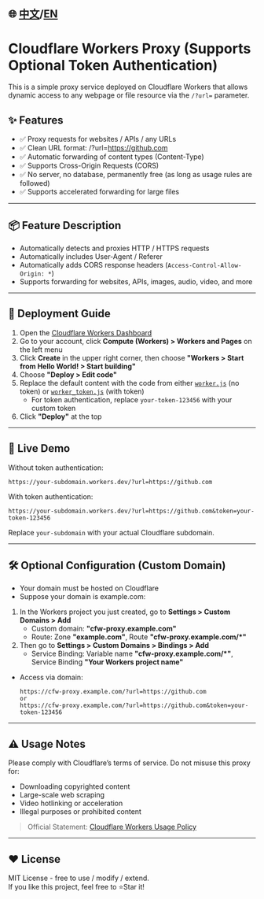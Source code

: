 ## 🌐 [中文](https://github.com/fssxg/Cloudflare-Workers-Proxy/blob/main/README_%E4%B8%AD%E6%96%87.md)/[EN](https://github.com/fssxg/Cloudflare-Workers-Proxy/blob/main/README.md)

# Cloudflare Workers Proxy (Supports Optional Token Authentication)

This is a simple proxy service deployed on Cloudflare Workers that allows dynamic access to any webpage or file resource via the `/?url=` parameter.

## ✨ Features

- ✅ Proxy requests for websites / APIs / any URLs
- ✅ Clean URL format: /?url=https://github.com
- ✅ Automatic forwarding of content types (Content-Type)
- ✅ Supports Cross-Origin Requests (CORS)
- ✅ No server, no database, permanently free (as long as usage rules are followed)
- ✅ Supports accelerated forwarding for large files

---

## 📦 Feature Description

- Automatically detects and proxies HTTP / HTTPS requests
- Automatically includes User-Agent / Referer
- Automatically adds CORS response headers (`Access-Control-Allow-Origin: *`)
- Supports forwarding for websites, APIs, images, audio, video, and more

---

## 🧩 Deployment Guide

1. Open the [Cloudflare Workers Dashboard](https://dash.cloudflare.com/)
2. Go to your account, click **Compute (Workers) > Workers and Pages** on the left menu
3. Click **Create** in the upper right corner, then choose **"Workers > Start from Hello World! > Start building"**
4. Choose **"Deploy > Edit code"**
5. Replace the default content with the code from either [`worker.js`](./worker.js) (no token) or [`worker_token.js`](./worker_token.js) (with token)
   - For token authentication, replace `your-token-123456` with your custom token
6. Click **"Deploy"** at the top

---

## 🚀 Live Demo

Without token authentication:
```
https://your-subdomain.workers.dev/?url=https://github.com
```

With token authentication:
```
https://your-subdomain.workers.dev/?url=https://github.com&token=your-token-123456
```

Replace `your-subdomain` with your actual Cloudflare subdomain.

---

## 🛠️ Optional Configuration (Custom Domain)

- Your domain must be hosted on Cloudflare
- Suppose your domain is example.com:
1. In the Workers project you just created, go to **Settings > Custom Domains > Add**
   - Custom domain: **"cfw-proxy.example.com"**
   - Route: Zone **"example.com"**, Route **"cfw-proxy.example.com/*"**
2. Then go to **Settings > Custom Domains > Bindings > Add**
   - Service Binding: Variable name **"cfw-proxy.example.com/*"**, Service Binding **"Your Workers project name"**

- Access via domain:
  ```
  https://cfw-proxy.example.com/?url=https://github.com
  or
  https://cfw-proxy.example.com/?url=https://github.com&token=your-token-123456
  ```

---

## ⚠️ Usage Notes

Please comply with Cloudflare’s terms of service. Do not misuse this proxy for:

- Downloading copyrighted content
- Large-scale web scraping
- Video hotlinking or acceleration
- Illegal purposes or prohibited content

> Official Statement: [Cloudflare Workers Usage Policy](https://developers.cloudflare.com/fundamentals/reference/policies-compliance/)

---

## ❤️ License

MIT License - free to use / modify / extend.  
If you like this project, feel free to ⭐Star it!
